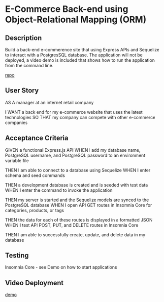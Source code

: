 # E-Commerce Back-end using Object-Relational Mapping (ORM)

## Description
Build a back-end e-commerence site that using Express APIs and Sequelize to interact with a PostgresSQL database.  The application will not be deployed, a video demo is included that shows how to run the application from the command line.

[repo](https://github.com/fhubert1/e-commerce-back-end)

## User Story
AS A manager at an internet retail company

I WANT a back end for my e-commerce website that uses the latest technologies
SO THAT my company can compete with other e-commerce companies

## Acceptance Criteria
GIVEN a functional Express.js API
WHEN I add my database name, PostgreSQL username, and PostgreSQL password to an environment variable file

THEN I am able to connect to a database using Sequelize
WHEN I enter schema and seed commands

THEN a development database is created and is seeded with test data
WHEN I enter the command to invoke the application

THEN my server is started and the Sequelize models are synced to the PostgreSQL database
WHEN I open API GET routes in Insomnia Core for categories, products, or tags

THEN the data for each of these routes is displayed in a formatted JSON
WHEN I test API POST, PUT, and DELETE routes in Insomnia Core

THEN I am able to successfully create, update, and delete data in my database


## Testing
Insomnia Core - see Demo on how to start applications

## Video Deployment

[demo](https://drive.google.com/file/d/17jhr2KxvmZWJDuhulLGwC0Iwi83s2MLN/view)
